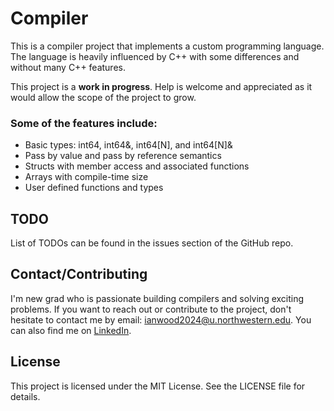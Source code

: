 # Compiler

This is a compiler project that implements a custom programming language. The language is heavily influenced by C++ with
some differences and without many C++ features.

This project is a **work in progress**. Help is welcome and appreciated as it would allow the scope of the project to
grow.

### Some of the features include:

- Basic types: int64, int64&, int64[N], and int64[N]&
- Pass by value and pass by reference semantics
- Structs with member access and associated functions
- Arrays with compile-time size
- User defined functions and types

## TODO

List of TODOs can be found in the issues section of the GitHub repo.

## Contact/Contributing

I'm new grad who is passionate building compilers and solving exciting problems. If you want to reach out or contribute
to the project, don't hesitate to contact me by email: ianwood2024@u.northwestern.edu. You can also find me
on [LinkedIn](https://www.linkedin.com/in/wood-ian).

## License

This project is licensed under the MIT License. See the LICENSE file for details.
